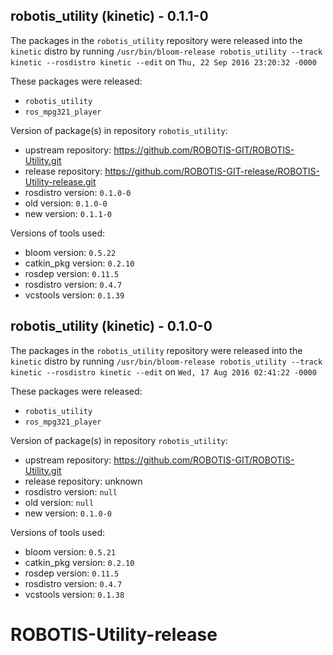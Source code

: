 ## robotis_utility (kinetic) - 0.1.1-0

The packages in the `robotis_utility` repository were released into the `kinetic` distro by running `/usr/bin/bloom-release robotis_utility --track kinetic --rosdistro kinetic --edit` on `Thu, 22 Sep 2016 23:20:32 -0000`

These packages were released:
- `robotis_utility`
- `ros_mpg321_player`

Version of package(s) in repository `robotis_utility`:

- upstream repository: https://github.com/ROBOTIS-GIT/ROBOTIS-Utility.git
- release repository: https://github.com/ROBOTIS-GIT-release/ROBOTIS-Utility-release.git
- rosdistro version: `0.1.0-0`
- old version: `0.1.0-0`
- new version: `0.1.1-0`

Versions of tools used:

- bloom version: `0.5.22`
- catkin_pkg version: `0.2.10`
- rosdep version: `0.11.5`
- rosdistro version: `0.4.7`
- vcstools version: `0.1.39`


## robotis_utility (kinetic) - 0.1.0-0

The packages in the `robotis_utility` repository were released into the `kinetic` distro by running `/usr/bin/bloom-release robotis_utility --track kinetic --rosdistro kinetic --edit` on `Wed, 17 Aug 2016 02:41:22 -0000`

These packages were released:
- `robotis_utility`
- `ros_mpg321_player`

Version of package(s) in repository `robotis_utility`:

- upstream repository: https://github.com/ROBOTIS-GIT/ROBOTIS-Utility.git
- release repository: unknown
- rosdistro version: `null`
- old version: `null`
- new version: `0.1.0-0`

Versions of tools used:

- bloom version: `0.5.21`
- catkin_pkg version: `0.2.10`
- rosdep version: `0.11.5`
- rosdistro version: `0.4.7`
- vcstools version: `0.1.38`


# ROBOTIS-Utility-release